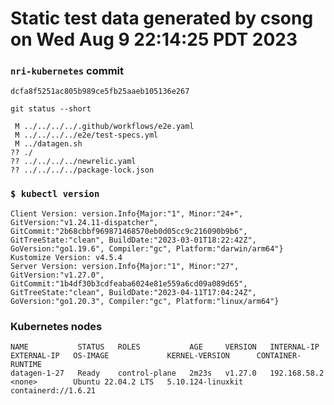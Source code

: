 # Static test data generated by csong on Wed Aug  9 22:14:25 PDT 2023

### `nri-kubernetes` commit
```
dcfa8f5251ac805b989ce5fb25aaeb105136e267
```

`git status --short`

```
 M ../../../../.github/workflows/e2e.yaml
 M ../../../../e2e/test-specs.yml
 M ../datagen.sh
?? ./
?? ../../../../newrelic.yaml
?? ../../../../package-lock.json
```

### `$ kubectl version`
```
Client Version: version.Info{Major:"1", Minor:"24+", GitVersion:"v1.24.11-dispatcher", GitCommit:"2b68cbbf969871468570eb0d05cc9c216090b9b6", GitTreeState:"clean", BuildDate:"2023-03-01T18:22:42Z", GoVersion:"go1.19.6", Compiler:"gc", Platform:"darwin/arm64"}
Kustomize Version: v4.5.4
Server Version: version.Info{Major:"1", Minor:"27", GitVersion:"v1.27.0", GitCommit:"1b4df30b3cdfeaba6024e81e559a6cd09a089d65", GitTreeState:"clean", BuildDate:"2023-04-11T17:04:24Z", GoVersion:"go1.20.3", Compiler:"gc", Platform:"linux/arm64"}
```

### Kubernetes nodes
```
NAME           STATUS   ROLES           AGE     VERSION   INTERNAL-IP    EXTERNAL-IP   OS-IMAGE             KERNEL-VERSION      CONTAINER-RUNTIME
datagen-1-27   Ready    control-plane   2m23s   v1.27.0   192.168.58.2   <none>        Ubuntu 22.04.2 LTS   5.10.124-linuxkit   containerd://1.6.21
```
